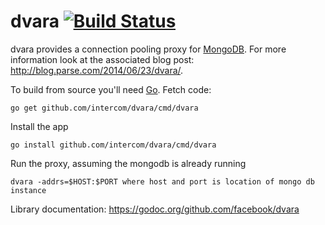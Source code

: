 dvara [![Build Status](https://secure.travis-ci.org/intercom/dvara.png)](http://travis-ci.org/intercom/dvara)
=====

dvara provides a connection pooling proxy for
[MongoDB](http://www.mongodb.org/). For more information look at the associated
blog post: http://blog.parse.com/2014/06/23/dvara/.

To build from source you'll need [Go](http://golang.org/). Fetch code:

    go get github.com/intercom/dvara/cmd/dvara

Install the app

    go install github.com/intercom/dvara/cmd/dvara

Run the proxy, assuming the mongodb is already running

    dvara -addrs=$HOST:$PORT where host and port is location of mongo db instance

Library documentation: https://godoc.org/github.com/facebook/dvara
